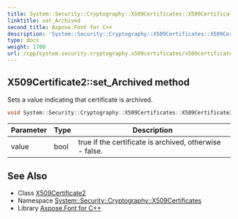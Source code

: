 ```yaml
---
title: System::Security::Cryptography::X509Certificates::X509Certificate2::set_Archived method
linktitle: set_Archived
second_title: Aspose.Font for C++
description: 'System::Security::Cryptography::X509Certificates::X509Certificate2::set_Archived method. Sets a value indicating that certificate is archived in C++.'
type: docs
weight: 1700
url: /cpp/system.security.cryptography.x509certificates/x509certificate2/set_archived/
---
```

## X509Certificate2::set_Archived method


Sets a value indicating that certificate is archived.

```cpp
void System::Security::Cryptography::X509Certificates::X509Certificate2::set_Archived(bool value) const
```


| Parameter | Type | Description |
| --- | --- | --- |
| value | bool | true if the certificate is archived, otherwise - false. |

## See Also

* Class [X509Certificate2](../)
* Namespace [System::Security::Cryptography::X509Certificates](../../)
* Library [Aspose.Font for C++](../../../)
